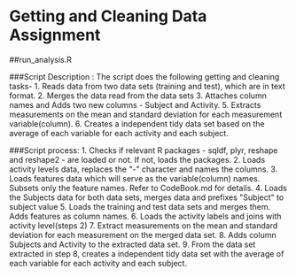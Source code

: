 # Getting and Cleaning Data Assignment

##run_analysis.R

###Script Description : The script does the following getting and cleaning tasks- 
	1. Reads data from two data sets (training and test), which are in text format.
	2. Merges the data read from the data sets
	3. Attaches column names and Adds two new columns - Subject and Activity. 
	5. Extracts measurements on the mean and standard deviation for each measurement variable(column).
	6. Creates a independent tidy data set based on the average of each variable for each 
	   activity and each subject.
	
###Script process: 
	1. Checks if relevant R packages - sqldf, plyr, reshape and reshape2 - are loaded or not.
	   If not, loads the packages.
	2. Loads activity levels data, replaces the "-" character and names the columns. 
	3. Loads features data which will serve as the variable(column) names. Subsets only the feature names.
	   Refer to CodeBook.md for details. 
	4. Loads the Subjects data for both data sets, merges data and prefixes "Subject" to subject value
	5. Loads the training and test data sets and merges them. Adds features as column names.
	6. Loads the activity labels and joins with activity level(steps 2)
	7. Extract measurements on the mean and standard deviation for each measurement on the merged data set.
	8. Adds column Subjects and Activity to the extracted data set.
	9. From the data set extracted in step 8, creates a independent tidy data set with the 
	   average of each variable for each activity and each subject. 
	   
	
